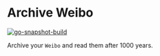 # Archive Weibo

[![go-snapshot-build](https://github.com/ArchiveLife/ArchiveWeibo/actions/workflows/go.yml/badge.svg)](https://github.com/ArchiveLife/ArchiveWeibo/actions/workflows/go.yml)

Archive your `Weibo` and read them after 1000 years.